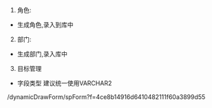1.  角色:

-   生成角色,录入到库中

2.  部门:

-   生成部门,录入库中

3.  目标管理

-   字段类型 建议统一使用VARCHAR2

/dynamicDrawForm/spForm?f=4ce8b14916d6410482111f60a3899d55

